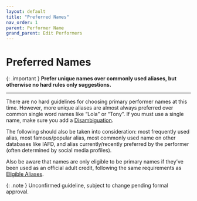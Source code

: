 ```yaml
---
layout: default
title: "Preferred Names"
nav_order: 1
parent: Performer Name
grand_parent: Edit Performers
---
```


# Preferred Names

{: .important }
**Prefer unique names over commonly used aliases, but otherwise no hard rules only suggestions.**

---

There are no hard guidelines for choosing primary performer names at this time. However, more unique aliases are almost always preferred over common single word names like “Lola” or “Tony”. If you must use a single name, make sure you add a [Disambiguation](../disambiguation/).

The following should also be taken into consideration: most frequently used alias, most famous/popular alias, most commonly used name on other databases like IAFD, and alias currently/recently preferred by the performer (often determined by social media profiles).

Also be aware that names are only eligible to be primary names if they’ve been used as an official adult credit, following the same requirements as [Eligible Aliases](.../aliases/eligible-aliases).

{: .note }
Unconfirmed guideline, subject to change pending formal approval.
